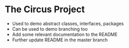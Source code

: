 # The Circus Project

- Used to demo abstract classes, interfaces, packages
- Can be used to demo branching too
- Add some relevant documentation to the README
- Further update README in the master branch